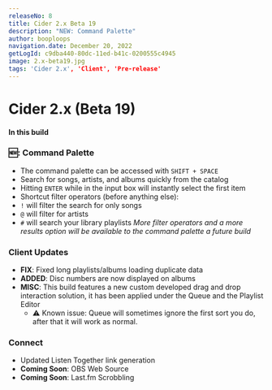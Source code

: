```yaml
---
releaseNo: 8
title: Cider 2.x Beta 19
description: "NEW: Command Palette"
author: booploops
navigation.date: December 20, 2022
getLogId: c9dba440-80dc-11ed-b41c-0200555c4945
image: 2.x-beta19.jpg
tags: 'Cider 2.x', 'Client', 'Pre-release'
---
```


# Cider 2.x (Beta 19)

#### In this build

### 🆕: Command Palette

- The command palette can be accessed with `SHIFT + SPACE`
- Search for songs, artists, and albums quickly from the catalog
- Hitting `ENTER` while in the input box will instantly select the first item
- Shortcut filter operators (before anything else):
- `!` will filter the search for only songs
- `@` will filter for artists
- `#` will search your library playlists
  _More filter operators and a more results option will be available to the command palette a future build_

### Client Updates

- **FIX**: Fixed long playlists/albums loading duplicate data
- **ADDED**: Disc numbers are now displayed on albums
- **MISC**: This build features a new custom developed drag and drop interaction solution, it has been applied under the Queue and the Playlist Editor
  - ⚠️ Known issue: Queue will sometimes ignore the first sort you do, after that it will work as normal.

### Connect

- Updated Listen Together link generation
- **Coming Soon**: OBS Web Source
- **Coming Soon**: Last.fm Scrobbling
